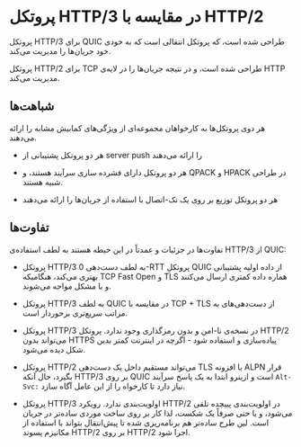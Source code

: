 # پروتکل HTTP/3 در مقایسه با HTTP/2

پروتکل HTTP/3 برای QUIC طراحی شده است، که پروتکل انتقالی است که به خودی خود جریان‌ها را مدیریت می‌کند.

پروتکل HTTP/2 برای TCP طراحی شده است، و در نتیجه جریان‌ها را در لایه‌ی HTTP مدیریت می‌کند.

## شباهت‌ها

هر دوی پروتکل‌ها به کارخواهان مجموعه‌ای از ویژگی‌های کمابیش مشابه را ارائه می‌دهند.

- هر دو پروتکل پشتیبانی از server push را ارائه می‌دهند

- هر دو پروتکل دارای فشرده سازی سرآیند هستند، و QPACK و HPACK در طراحی شبیه هستند.

- هر دو پروتکل توزیع بر روی یک تک-اتصال با استفاده از جریان‌ها را ارائه می‌دهند

## تفاوت‌ها

تفاوت‌ها در جزئیات و عمدتاً در این حیطه هستند به لطف استفاده‌ی HTTP/3 از QUIC:

- پروتکل HTTP/3 به لطف دست‌دهی 0-RTT پروتکلِ QUIC از داده‌ اولیه پشتیبانی بهتری می‌کند، هنگامیکه TCP Fast Open و TLS هماره داده کمتری ارسال می‌کنند و با مشکل مواجه می‌شوند.

- پروتکل HTTP/3 به لطف QUIC در مقایسه با TCP + TLS از دست‌دهی‌های به مراتب سریع‌تری برخوردار است.

- پروتکل HTTP/3 در نسخه‌ی نا-امن و بدون رمزگذاری وجود ندارد. پروتکل HTTP/2 می‌تواند بدون HTTPS پیاده‌سازی و استفاده شود - اگرچه در اینترنت کمتر بدین شکل دیده می‌شود.

- پروتکل HTTP/2 می‌تواند مستقیم داخل یک دست‌دهی TLS با افزونه ALPN قرار بگیرد، حال آنکه HTTP/3 بر روی QUIC است و ازینرو ابتدا به یک پاسخ سرآیند `Alt-Svc:` نیاز دارد تا کارخواه را از این عامل آگاه سازد.
- پروتکل HTTP/3 اولویت‌بندی ندارد. رویکرد HTTP/2 در اولویت‌بندی پییچده تلقی می‌شود، و یا حتی صرفاً یک شکست، لذا کار بر روی ساخت موردی ساده‌تر در جریان است. لین طرح ساده‌تر هم برنامه‌ریزی شده تا پیش‌انتقال بتواند با استفاده از مکانیزم پسوند HTTP/2 بر روی HTTP/2 اجرا شود.
